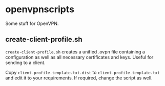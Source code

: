 # openvpnscripts
Some stuff for OpenVPN.

## create-client-profile.sh

`create-client-profile.sh` creates a unified .ovpn file containing a
configuration as well as all necessary certificates and keys. Useful for
sending to a client.

Copy `client-profile-template.txt.dist` to `client-profile-template.txt` and
edit it to your requirements. If required, change the script as well.

